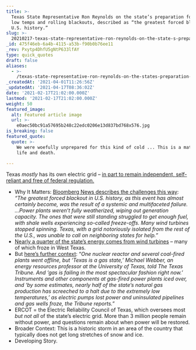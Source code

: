 ```yaml
---
title: >-
  Texas State Representative Ron Reynolds on the state’s preparation for record
  low temps and rolling blackouts, described as “the greatest forced blackout in
  U.S. history.”
slug: >-
  20210217-texas-state-representative-ron-reynolds-on-the-state-s-preparation-for-record-low-temps-and
_id: 475f46eb-6a4b-4115-a53b-f90b0b76ee11
_rev: Pxytp4DhfU5gNtP633lfAY
type: quick_quotes
draft: false
aliases:
  - >-
    /texas-state-representative-ron-reynolds-on-the-states-preparation-for-record-low-temps-and-rolling-blackouts-described-as-greatest-forced-blackout-in-u-s-history/
_createdAt: '2021-04-01T11:26:56Z'
_updatedAt: '2021-04-17T08:36:02Z'
date: '2021-02-17T21:02:00.000Z'
lastmod: '2021-02-17T21:02:00.000Z'
weight: 50
featured_image:
  alt: Featured article image
  url: >-
    e0aec50bc91a57695b248c22edc0206e13d837bd768x576.jpg
is_breaking: false
featured_quote:
  quote: >-
    We were woefully unprepared for this kind of cold ... This is a matter of
    life and death.

---
```

Texas *mostly* has its own electric grid – [in part to remain independent, self-reliant and free of federal regulation.](https://www.texastribune.org/2011/02/08/texplainer-why-does-texas-have-its-own-power-grid/)

* Why It Matters: [Bloomberg News describes the challenges this way](https://www.bloomberg.com/news/articles/2021-02-17/in-texas-s-black-swan-blackout-everything-went-wrong-at-once): _“The greatest forced blackout in U.S. history, as this event has almost certainly become, was the result of a systemic and multifaceted failure. …Power plants weren’t fully weatherized, wiping out generation capacity. The ones that were still standing struggled to get enough fuel, with shale wells experiencing so-called freeze-offs. Many wind turbines stopped spinning. Texas, with a grid notoriously isolated from the rest of the U.S., was unable to call on neighboring states for help.”_
* [Nearly a quarter of the state’s energy comes from wind turbines](https://www.statesman.com/story/news/2021/02/14/historic-winter-storm-freezes-texas-wind-turbines-hampering-electric-generation/4483230001/) – many of which froze in West Texas.
* But [here’s further context](https://news.yahoo.com/texas-power-grid-failed-mostly-065217364.html): “_One nuclear reactor and several coal-fired plants went offline, but ‘Texas is a gas state,’ Michael Webber, an energy resources professor at the University of Texas, told The Texas Tribune. And ‘gas is failing in the most spectacular fashion right now.’ Instruments and other components at gas-fired power plants iced over, and ‘by some estimates, nearly half of the state’s natural gas production has screeched to a halt due to the extremely low temperatures,’ as electric pumps lost power and uninsulated pipelines and gas wells froze, the Tribune reports.”_
* ERCOT = the Electric Reliability Council of Texas, which oversees most *but not all* of the state’s electric grid. More than 3 million people remain without power, and questions remain about when power will be restored.
* Broader Context: This is a historic storm in an area of the country that typically does not get long stretches of snow and ice.
* Developing Story.